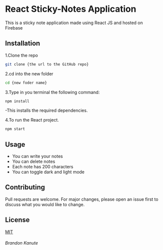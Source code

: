 # React Sticky-Notes Application

This is a sticky note application made using React JS and hosted on Firebase
## Installation

1.Clone the repo
```bash
git clone {the url to the GitHub repo}
```
2.cd into the new folder 

```bash
cd {new foder name}
```

3.Type in you terminal the following command:
```bash
npm install
```
-This installs the required dependencies.

4.To run the React project.
```bash
npm start
```

## Usage
- You can write your notes 
- You can delete notes
- Each note has 200 characters
- You can toggle dark and light mode



## Contributing
Pull requests are welcome. For major changes, please open an issue first to discuss what you would like to change.


## License
[MIT](https://choosealicense.com/licenses/mit/)

###### Brandon Kanute 
